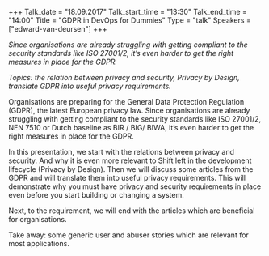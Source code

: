 +++
Talk_date = "18.09.2017"
Talk_start_time = "13:30"
Talk_end_time = "14:00"
Title = "GDPR in DevOps for Dummies"
Type = "talk"
Speakers = ["edward-van-deursen"]
+++

<p><em>Since organisations are already struggling with getting compliant to the security standards like ISO 27001/2, it’s even harder to get the right measures in place for the GDPR.</em></p>

<p><em>Topics: the relation between privacy and security, Privacy by Design, translate GDPR into useful privacy requirements.</em></p>

<p>Organisations are preparing for the General Data Protection Regulation (GDPR), the latest European privacy law. Since organisations are already struggling with getting compliant to the security standards like ISO 27001/2, NEN 7510 or Dutch baseline as BIR / BIG/ BIWA, it’s even harder to get the right measures in place for the GDPR.</p>
<p>In this presentation, we start with the relations between privacy and security. And why it is even more relevant to Shift left in the development lifecycle (Privacy by Design). Then we will discuss some articles from the GDPR and will translate them into useful privacy requirements. This will demonstrate why you must have privacy and security requirements in place even before you start building or changing a system.</p>
<p>Next, to the requirement, we will end with the articles which are beneficial for organisations.</p>
<p>Take away: some generic user and abuser stories which are relevant for most applications.</p>